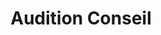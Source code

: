 ---
title: "Audition Conseil"
url: /villefranche-sur-saone/audition-conseil/
shop: les appareils auditifs
---